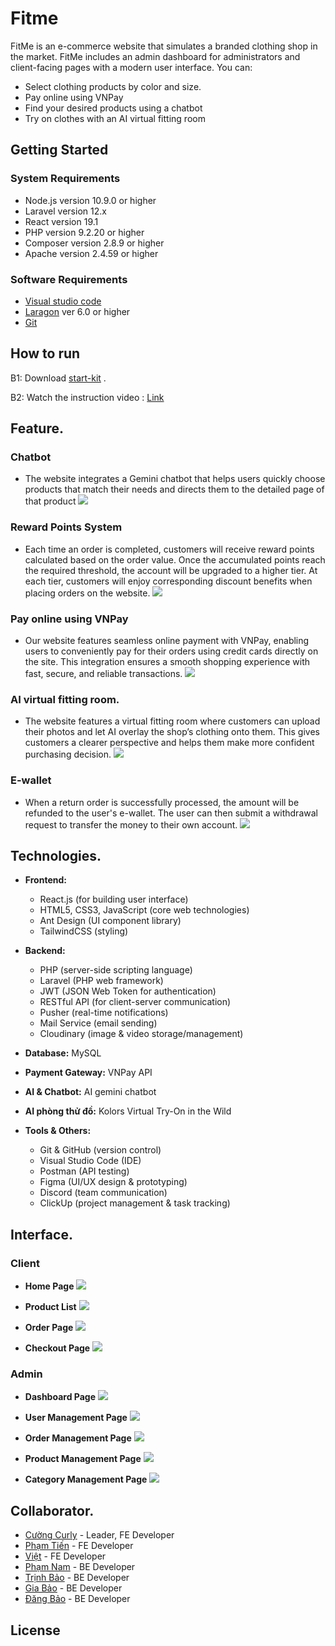 # Fitme
FitMe is an e-commerce website that simulates a branded clothing shop in the market. FitMe includes an admin dashboard for administrators and client-facing pages with a modern user interface. You can:
- Select clothing products by color and size.
- Pay online using VNPay
- Find your desired products using a chatbot
- Try on clothes with an AI virtual fitting room

## Getting Started
### System Requirements
- Node.js version 10.9.0 or higher
- Laravel version 12.x 
- React version 19.1
- PHP version 9.2.20 or higher
- Composer version 2.8.9 or higher
- Apache version 2.4.59 or higher
### Software Requirements
- [Visual studio code](https://code.visualstudio.com/Download)
- [Laragon](https://laragon.org/download) ver 6.0 or higher
- [Git](https://git-scm.com/downloads)

## How to run
B1: Download [start-kit](https://drive.google.com/file/d/1aPjHNOwejzXxEh7ik9lf5UvF-wK5fQVc/view?usp=sharing) .

B2: Watch the instruction video : [Link]()
## Feature.
### Chatbot
- The website integrates a Gemini chatbot that helps users quickly choose products that match their needs and directs them to the detailed page of that product
![](https://res.cloudinary.com/dx4xpn6xe/image/upload/v1759468482/1003_2_dtiqer.gif)
### Reward Points System
- Each time an order is completed, customers will receive reward points calculated based on the order value. Once the accumulated points reach the required threshold, the account will be upgraded to a higher tier. At each tier, customers will enjoy corresponding discount benefits when placing orders on the website.
![](https://res.cloudinary.com/dx4xpn6xe/image/upload/v1759462987/Screenshot_2025-10-03_095357_kcjmqy.png)

### Pay online using VNPay
- Our website features seamless online payment with VNPay, enabling users to conveniently pay for their orders using credit cards directly on the site. This integration ensures a smooth shopping experience with fast, secure, and reliable transactions.
![](https://res.cloudinary.com/dx4xpn6xe/image/upload/v1759468476/vnpay_nr059b.gif)
### AI virtual fitting room.
- The website features a virtual fitting room where customers can upload their photos and let AI overlay the shop’s clothing onto them. This gives customers a clearer perspective and helps them make more confident purchasing decision. 
![](https://res.cloudinary.com/dx4xpn6xe/image/upload/v1759468485/1003_1_opys9x.gif)

### E-wallet
- When a return order is successfully processed, the amount will be refunded to the user's e-wallet. The user can then submit a withdrawal request to transfer the money to their own account.
![](https://res.cloudinary.com/dx4xpn6xe/image/upload/v1759462988/Screenshot_2025-10-03_095437_lgtoe3.png)

## Technologies.
- **Frontend:**
  - React.js (for building user interface)
  - HTML5, CSS3, JavaScript (core web technologies)
  - Ant Design (UI component library)
  - TailwindCSS   (styling)

- **Backend:**
    - PHP (server-side scripting language)
  - Laravel (PHP web framework)
  - JWT (JSON Web Token for authentication) 
  - RESTful API (for client-server communication)
  - Pusher (real-time notifications)
  - Mail Service (email sending)
  - Cloudinary (image & video storage/management)
- **Database:** MySQL 
- **Payment Gateway:** VNPay API
- **AI & Chatbot:** AI gemini chatbot
- **AI phòng thử đồ:** Kolors Virtual Try-On in the Wild
- **Tools & Others:**
  - Git & GitHub (version control)
  - Visual Studio Code (IDE)
  - Postman (API testing)
  - Figma (UI/UX design & prototyping)
  - Discord (team communication)
  - ClickUp (project management & task tracking)

## Interface.
### Client
- **Home Page**
![](https://res.cloudinary.com/dx4xpn6xe/image/upload/v1759221854/Screenshot_2025-09-30_152842_kzvyz6.png)

- **Product List**
![](https://res.cloudinary.com/dx4xpn6xe/image/upload/v1759221798/Screenshot_2025-09-30_152910_xrnfek.png)

- **Order Page**
![](https://res.cloudinary.com/dx4xpn6xe/image/upload/v1759221799/Screenshot_2025-09-30_154137_qdiqox.png)

- **Checkout Page**
![](https://res.cloudinary.com/dx4xpn6xe/image/upload/v1759221797/Screenshot_2025-09-30_154014_thx0qx.png)
### Admin
- **Dashboard Page**
![](https://res.cloudinary.com/dx4xpn6xe/image/upload/v1759223258/Screenshot_2025-09-30_155926_xsankm.png)

- **User Management Page**
![](https://res.cloudinary.com/dx4xpn6xe/image/upload/v1759223258/Screenshot_2025-09-30_160139_danzo4.png)

- **Order Management Page**
![](https://res.cloudinary.com/dx4xpn6xe/image/upload/v1759223257/Screenshot_2025-09-30_160044_jvgvih.png)

- **Product Management Page**
![](https://res.cloudinary.com/dx4xpn6xe/image/upload/v1759223257/Screenshot_2025-09-30_160008_dhgzq4.png)

- **Category Management Page**
![](https://res.cloudinary.com/dx4xpn6xe/image/upload/v1759223256/Screenshot_2025-09-30_160112_jp3lqj.png)

## Collaborator.
- [Cường Curly](https://github.com/curly1210) - Leader, FE Developer
- [Phạm Tiến](https://github.com/PhamTien-git) - FE Developer
- [Việt](https://github.com/viet259) - FE Developer
- [Phạm Nam](https://github.com/PhamNamWk) - BE Developer
- [Trịnh Bảo](https://github.com/Trinh-Gia-Bao-0510B) - BE Developer
- [Gia Bảo](https://github.com/NGB16-Coder) -  BE Developer
- [Đăng Bảo](https://github.com/trinhbao31) -  BE Developer
## License
